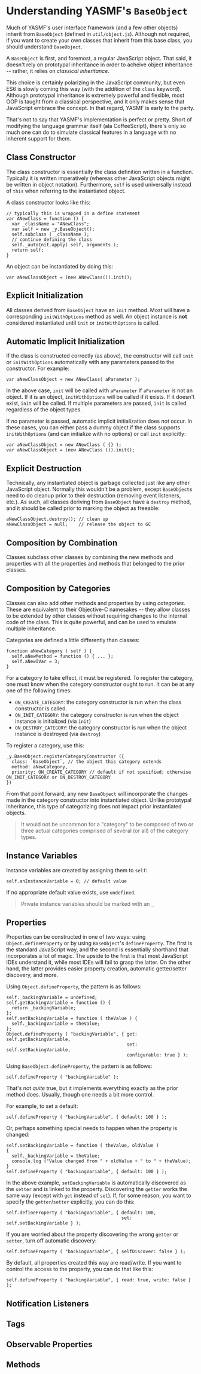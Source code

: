 # Understanding YASMF's `BaseObject`

Much of YASMF's user interface framework (and a few other objects) inherit from `BaseObject` (defined in `util/object.js`). Although not required, if you want to create your own classes that inherit from this base class, you should understand `BaseObject`.

A `BaseObject` is first, and foremost, a regular JavaScript object. That said, it doesn't rely on prototypal inheritance in order to acheive object inheritance -- rather, it relies on *classical inheritance*.

This choice is certainly polarizing in the JavaScript community, but even ES6 is slowly coming this way (with the addition of the `class` keyword). Although prototypal inheritance is extremely powerful and flexible, most OOP is taught from a classical perspective, and it only makes sense that JavaScript embrace the concept. In that regard, YASMF is early to the party.

That's not to say that YASMF's implementation is perfect or pretty. Short of modifying the language grammar itself (ala CoffeeScript), there's only so much one can do to simulate classical features in a language with no inherent support for them.

## Class Constructor

The class constructor is essentially the class definition written in a function. Typically it is written imperatively (whereas other JavaScript objects might be written in object notation). Furthermore, `self` is used universally instead of `this` when referring to the instantiated object.

A class constructor looks like this:

```
// typically this is wrapped in a define statement
var ANewClass = function () {
  var _className = "ANewClass";
  var self = new _y.BaseObject();
  self.subclass ( _className );
  // continue defining the class
  self._autoInit.apply( self, arguments );  
  return self;  
}
```

An object can be instantiated by doing this:

```
var aNewClassObject = (new ANewClass()).init();
```

## Explicit Initialization

All classes derived from `BaseObject` have an `init` method. Most will have a corresponding `initWithOptions` method as well. An object instance is **not** considered instantiated until `init` or `initWithOptions` is called.

## Automatic Implicit Initialization

If the class is constructed correctly (as above), the constructor will call `init` or `initWithOptions` automatically with any parameters passed to the constructor. For example:

```
var aNewClassObject = new ANewClass( aParameter );
```

In the above case, `init` will be called with `aParameter` if `aParameter` is not an object. If it is an object, `initWithOptions` will be called if it exists. If it doesn't exist, `init` will be called. If multiple parameters are passed, `init` is called regardless of the object types.

If *no* parameter is passed, automatic implicit initialization does *not* occur. In these cases, you can either pass a dummy object if the class supports `initWithOptions` (and can initialize with no options) or call `init` explicitly:

```
var aNewClassObject = new ANewClass ( {} );
var aNewClassObject = (new ANewClass ()).init();
```

## Explicit Destruction

Technically, any instantiated object is garbage collected just like any other JavaScript object. Normally this wouldn't be a problem, except `BaseObject`s need to do cleanup prior to their destruction (removing event listeners, etc.). As such, all classes deriving from `BaseObject` have a `destroy` method, and it should be called prior to marking the object as freeable:

```
aNewClassObject.destroy(); // clean up
aNewClassObject = null;    // release the object to GC
```

## Composition by Combination

Classes subclass other classes by combining the new methods and properties with all the properties and methods that belonged to the prior classes.

## Composition by Categories

Classes can also add other methods and properties by using *categories*. These are equivalent to their Objective-C namesakes -- they allow classes to be extended by other classes without requiring changes to the internal code of the class. This is quite powerful, and can be used to emulate multiple inheritance.

Categories are defined a little differently than classes:

```
function aNewCategory ( self ) {
  self.aNewMethod = function () { ... };
  self.aNewIVar = 3;
}
```

For a category to take effect, it must be registered. To register the category, one must know when the category constructor ought to run. It can be at any one of the following times:

- `ON_CREATE_CATEGORY`: the category constructor is run when the class constructor is called.
- `ON_INIT_CATEGORY`: the category constructor is run when the object instance is initialized (via `init`)
- `ON_DESTROY_CATEGORY`: the category constructor is run when the object instance is destroyed (via `destroy`)

To register a category, use this:

```
_y.BaseObject.registerCategoryConstructor ({
  class: `BaseObject`, // the object this category extends
  method: aNewCategory,
  priority: ON_CREATE_CATEGORY // default if not specified; otherwise ON_INIT_CATEGORY or ON_DESTROY_CATEGORY
})
```

From that point forward, any new `BaseObject` will incorporate the changes made in the category constructor into instantiated object. Unlike prototypal inheritance, this type of categorizing does not impact prior instantiated objects.

> It would not be uncommon for a "category" to be composed of two or three actual categories comprised of several (or all) of the category types.

## Instance Variables

Instance variables are created by assigning them to `self`:

```
self.anInstanceVariable = 0; // default value
```

If no appropriate default value exists, use `undefined`.

> Private instance variables should be marked with an `_`

## Properties

Properties can be constructed in one of two ways: using `Object.defineProperty` or by using `BaseObject`'s `defineProperty`. The first is the standard JavaScript way, and the second is essentially shorthand that incorporates a lot of magic. The upside to the first is that most JavaScript IDEs understand it, while most IDEs will fail to grasp the latter. On the other hand, the latter provides easier property creation, automatic getter/setter discovery, and more.

Using `Object.defineProperty`, the pattern is as follows:

```
self._backingVariable = undefined;
self.getBackingVariable = function () {
  return _backingVariable;
};
self.setBackingVariable = function ( theValue ) {
  self._backingVariable = theValue;
};
Object.defineProperty ( "backingVariable", { get: self.getBackingVariable,
                                             set: self.setBackingVariable,
                                             configurable: true } );
```

Using `BaseObject.defineProperty`, the pattern is as follows:

```
self.defineProperty ( "backingVariable" );
```

That's not *quite* true, but it implements everything exactly as the prior method does. Usually, though one needs a bit more control.

For example, to set a default:

```
self.defineProperty ( "backingVariable", { default: 100 } );
```

Or, perhaps something special needs to happen when the property is changed:

```
self.setBackingVariable = function ( theValue, oldValue )
{
  self._backingVariable = theValue;
  console.log ("Value changed from " + oldValue + " to " + theValue);
}
self.defineProperty ( "backingVariable", { default: 100 } );
```

In the above example, `setBackingVariable` is automatically discovered as the `setter` and is linked to the property. Discovering the `getter` works the same way (except with `get` instead of `set`). If, for some reason, you want to specify the `getter`/`setter` explicitly, you can do this:

```
self.defineProperty ( "backingVariable", { default: 100,
                                           set: self.setBackingVariable } );
```

If you are worried about the property discovering the wrong `getter` or `setter`, turn off automatic discovery:

```
self.defineProperty ( "backingVariable", { selfDiscover: false } );
```

By default, all properties created this way are read/write. If you want to control the access to the property, you can do that like this:

```
self.defineProperty ( "backingVariable", { read: true, write: false } );
```

## Notification Listeners

## Tags

## Observable Properties

## Methods
